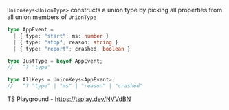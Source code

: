 `UnionKeys<UnionType>` constructs a union type by picking all properties from all union members of `UnionType`

```ts
type AppEvent = 
  | { type: "start"; ms: number }
  | { type: "stop"; reason: string }
  | { type: "report"; crashed: boolean }

type JustType = keyof AppEvent;
//   ^? "type"

type AllKeys = UnionKeys<AppEvent>;
//   ^? "type" | "ms" | "reason" | "crashed"
```

TS Playground - https://tsplay.dev/NVVdBN
